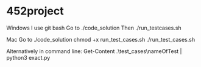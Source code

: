 # 452project

Windows
I use git bash
Go to ./code_solution
Then ./run_testcases.sh

Mac
Go to ./code_solution
chmod +x run_test_cases.sh
./run_test_cases.sh

Alternatively in command line:
Get-Content .\test_cases\nameOfTest | python3 exact.py